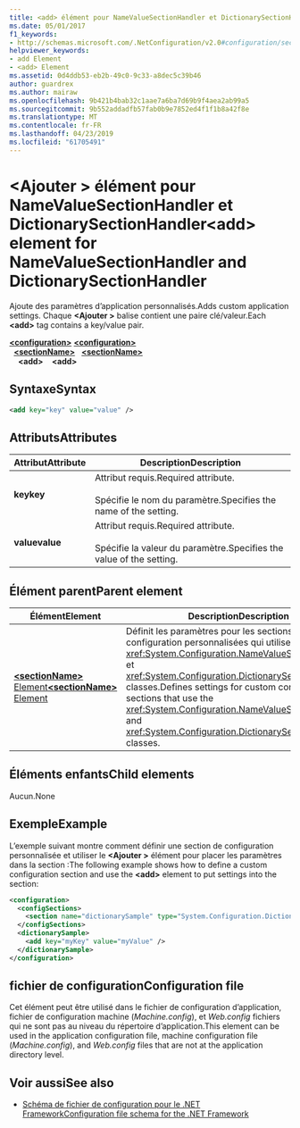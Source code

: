```yaml
---
title: <add> élément pour NameValueSectionHandler et DictionarySectionHandler
ms.date: 05/01/2017
f1_keywords:
- http://schemas.microsoft.com/.NetConfiguration/v2.0#configuration/sectionName/add
helpviewer_keywords:
- add Element
- <add> Element
ms.assetid: 0d4ddb53-eb2b-49c0-9c33-a8dec5c39b46
author: guardrex
ms.author: mairaw
ms.openlocfilehash: 9b421b4bab32c1aae7a6ba7d69b9f4aea2ab99a5
ms.sourcegitcommit: 9b552addadfb57fab0b9e7852ed4f1f1b8a42f8e
ms.translationtype: MT
ms.contentlocale: fr-FR
ms.lasthandoff: 04/23/2019
ms.locfileid: "61705491"
---
```

# <a name="add-element-for-namevaluesectionhandler-and-dictionarysectionhandler"></a><span data-ttu-id="b20d3-102">\<Ajouter > élément pour NameValueSectionHandler et DictionarySectionHandler</span><span class="sxs-lookup"><span data-stu-id="b20d3-102">\<add> element for NameValueSectionHandler and DictionarySectionHandler</span></span>

<span data-ttu-id="b20d3-103">Ajoute des paramètres d’application personnalisés.</span><span class="sxs-lookup"><span data-stu-id="b20d3-103">Adds custom application settings.</span></span> <span data-ttu-id="b20d3-104">Chaque  **\<Ajouter >** balise contient une paire clé/valeur.</span><span class="sxs-lookup"><span data-stu-id="b20d3-104">Each **\<add>** tag contains a key/value pair.</span></span>

<span data-ttu-id="b20d3-105">[**\<configuration>**](~/docs/framework/configure-apps/file-schema/configuration-element.md) </span><span class="sxs-lookup"><span data-stu-id="b20d3-105">[**\<configuration>**](~/docs/framework/configure-apps/file-schema/configuration-element.md) </span></span>  
<span data-ttu-id="b20d3-106">&nbsp;&nbsp;[**\<sectionName>**](~/docs/framework/configure-apps/file-schema/custom-element-2.md) </span><span class="sxs-lookup"><span data-stu-id="b20d3-106">&nbsp;&nbsp;[**\<sectionName>**](~/docs/framework/configure-apps/file-schema/custom-element-2.md) </span></span>  
<span data-ttu-id="b20d3-107">&nbsp;&nbsp;&nbsp;&nbsp;**\<add>**</span><span class="sxs-lookup"><span data-stu-id="b20d3-107">&nbsp;&nbsp;&nbsp;&nbsp;**\<add>**</span></span>

## <a name="syntax"></a><span data-ttu-id="b20d3-108">Syntaxe</span><span class="sxs-lookup"><span data-stu-id="b20d3-108">Syntax</span></span>

```xml
<add key="key" value="value" />
```

## <a name="attributes"></a><span data-ttu-id="b20d3-109">Attributs</span><span class="sxs-lookup"><span data-stu-id="b20d3-109">Attributes</span></span>

| <span data-ttu-id="b20d3-110">Attribut</span><span class="sxs-lookup"><span data-stu-id="b20d3-110">Attribute</span></span> | <span data-ttu-id="b20d3-111">Description</span><span class="sxs-lookup"><span data-stu-id="b20d3-111">Description</span></span> |
| --------- | ----------- |
| <span data-ttu-id="b20d3-112">**key**</span><span class="sxs-lookup"><span data-stu-id="b20d3-112">**key**</span></span>   | <span data-ttu-id="b20d3-113">Attribut requis.</span><span class="sxs-lookup"><span data-stu-id="b20d3-113">Required attribute.</span></span><br><br><span data-ttu-id="b20d3-114">Spécifie le nom du paramètre.</span><span class="sxs-lookup"><span data-stu-id="b20d3-114">Specifies the name of the setting.</span></span> |
| <span data-ttu-id="b20d3-115">**value**</span><span class="sxs-lookup"><span data-stu-id="b20d3-115">**value**</span></span> | <span data-ttu-id="b20d3-116">Attribut requis.</span><span class="sxs-lookup"><span data-stu-id="b20d3-116">Required attribute.</span></span><br><br><span data-ttu-id="b20d3-117">Spécifie la valeur du paramètre.</span><span class="sxs-lookup"><span data-stu-id="b20d3-117">Specifies the value of the setting.</span></span> |

## <a name="parent-element"></a><span data-ttu-id="b20d3-118">Élément parent</span><span class="sxs-lookup"><span data-stu-id="b20d3-118">Parent element</span></span>

| <span data-ttu-id="b20d3-119">Élément</span><span class="sxs-lookup"><span data-stu-id="b20d3-119">Element</span></span> | <span data-ttu-id="b20d3-120">Description</span><span class="sxs-lookup"><span data-stu-id="b20d3-120">Description</span></span> |
| ------- | ------------|
| [<span data-ttu-id="b20d3-121">**\<sectionName>** Element</span><span class="sxs-lookup"><span data-stu-id="b20d3-121">**\<sectionName>** Element</span></span>](~/docs/framework/configure-apps/file-schema/custom-element-2.md) | <span data-ttu-id="b20d3-122">Définit les paramètres pour les sections de configuration personnalisées qui utilisent le <xref:System.Configuration.NameValueSectionHandler> et <xref:System.Configuration.DictionarySectionHandler> classes.</span><span class="sxs-lookup"><span data-stu-id="b20d3-122">Defines settings for custom configuration sections that use the <xref:System.Configuration.NameValueSectionHandler> and <xref:System.Configuration.DictionarySectionHandler> classes.</span></span> |

## <a name="child-elements"></a><span data-ttu-id="b20d3-123">Éléments enfants</span><span class="sxs-lookup"><span data-stu-id="b20d3-123">Child elements</span></span>

<span data-ttu-id="b20d3-124">Aucun.</span><span class="sxs-lookup"><span data-stu-id="b20d3-124">None</span></span>

## <a name="example"></a><span data-ttu-id="b20d3-125">Exemple</span><span class="sxs-lookup"><span data-stu-id="b20d3-125">Example</span></span>

<span data-ttu-id="b20d3-126">L’exemple suivant montre comment définir une section de configuration personnalisée et utiliser le  **\<Ajouter >** élément pour placer les paramètres dans la section :</span><span class="sxs-lookup"><span data-stu-id="b20d3-126">The following example shows how to define a custom configuration section and use the **\<add>** element to put settings into the section:</span></span>

```xml
<configuration>
  <configSections>
    <section name="dictionarySample" type="System.Configuration.DictionarySectionHandler,System" />
  </configSections>
  <dictionarySample>
    <add key="myKey" value="myValue" />
  </dictionarySample>
</configuration>
```

## <a name="configuration-file"></a><span data-ttu-id="b20d3-127">fichier de configuration</span><span class="sxs-lookup"><span data-stu-id="b20d3-127">Configuration file</span></span>

<span data-ttu-id="b20d3-128">Cet élément peut être utilisé dans le fichier de configuration d’application, fichier de configuration machine (*Machine.config*), et *Web.config* fichiers qui ne sont pas au niveau du répertoire d’application.</span><span class="sxs-lookup"><span data-stu-id="b20d3-128">This element can be used in the application configuration file, machine configuration file (*Machine.config*), and *Web.config* files that are not at the application directory level.</span></span>

## <a name="see-also"></a><span data-ttu-id="b20d3-129">Voir aussi</span><span class="sxs-lookup"><span data-stu-id="b20d3-129">See also</span></span>

- [<span data-ttu-id="b20d3-130">Schéma de fichier de configuration pour le .NET Framework</span><span class="sxs-lookup"><span data-stu-id="b20d3-130">Configuration file schema for the .NET Framework</span></span>](~/docs/framework/configure-apps/file-schema/index.md)
